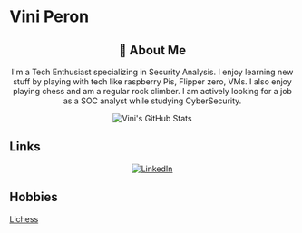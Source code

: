 # Vini Peron

<div align="center">
    <h2>🚀 About Me</h2>
    <p>I'm a Tech Enthusiast specializing in Security Analysis. I enjoy learning new stuff by playing with tech like raspberry Pis, Flipper zero, VMs. I also enjoy playing chess
and am a regular rock climber. I am actively looking for a job as a SOC analyst while studying CyberSecurity.</p>
</div>

<div align="center">
    <img src="https://github-profile-summary-cards.vercel.app/api/cards/profile-details?username=VPeron&theme=github_dark" alt="Vini's GitHub Stats"/>
</div>

## Links

<div align="center">
    <a href="https://www.linkedin.com/in/vinicius-p-9a9197270">
        <img src="https://img.shields.io/badge/LinkedIn-0077B5?style=for-the-badge&logo=linkedin&logoColor=white" alt="LinkedIn"/>
    </a>
</div>

## Hobbies

[Lichess](https://lichess.org/@/Vknee)




